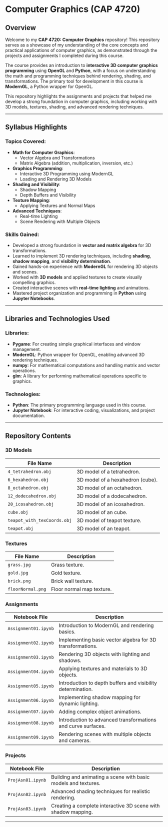 # Computer Graphics (CAP 4720)

## Overview

Welcome to my **CAP 4720: Computer Graphics** repository! This repository serves as a showcase of my understanding of the core concepts and practical applications of computer graphics, as demonstrated through the projects and assignments I completed during this course. 

The course provides an introduction to **interactive 3D computer graphics programming** using **OpenGL** and **Python**, with a focus on understanding the math and programming techniques behind rendering, shading, and transformations. The primary tool for development in this course is **ModernGL**, a Python wrapper for OpenGL.

This repository highlights the assignments and projects that helped me develop a strong foundation in computer graphics, including working with 3D models, textures, shading, and advanced rendering techniques.

---

## Syllabus Highlights

### Topics Covered:
- **Math for Computer Graphics**:
  - Vector Algebra and Transformations
  - Matrix Algebra (addition, multiplication, inversion, etc.)
- **Graphics Programming**:
  - Interactive 3D Programming using ModernGL
  - Loading and Rendering 3D Models
- **Shading and Visibility**:
  - Shadow Mapping
  - Depth Buffers and Visibility
- **Texture Mapping**:
  - Applying Textures and Normal Maps
- **Advanced Techniques**:
  - Real-time Lighting
  - Scene Rendering with Multiple Objects

### Skills Gained:
- Developed a strong foundation in **vector and matrix algebra** for 3D transformations.
- Learned to implement 3D rendering techniques, including **shading**, **shadow mapping**, and **visibility determination**.
- Gained hands-on experience with **ModernGL** for rendering 3D objects and scenes.
- Worked with **3D models** and applied textures to create visually compelling graphics.
- Created interactive scenes with **real-time lighting** and animations.
- Mastered project organization and programming in **Python** using **Jupyter Notebooks**.

---

## Libraries and Technologies Used

### Libraries:
- **Pygame**: For creating simple graphical interfaces and window management.
- **ModernGL**: Python wrapper for OpenGL, enabling advanced 3D rendering techniques.
- **numpy**: For mathematical computations and handling matrix and vector operations.
- **glm**: A library for performing mathematical operations specific to graphics.

### Technologies:
- **Python**: The primary programming language used in this course.
- **Jupyter Notebook**: For interactive coding, visualizations, and project documentation.

---

## Repository Contents

### 3D Models
| File Name                   | Description                      |
|-----------------------------|----------------------------------|
| `4_tetrahedron.obj`         | 3D model of a tetrahedron.       |
| `6_hexahedron.obj`          | 3D model of a hexahedron (cube). |
| `8_octahedron.obj`          | 3D model of an octahedron.       |
| `12_dodecahedron.obj`       | 3D model of a dodecahedron.      |
| `20_icosahedron.obj`        | 3D model of an icosahedron.      |
| `cube.obj`                  | 3D model of an cube.             |
| `teapot_with_texCoords.obj` | 3D model of teapot texture.      |
| `teapot.obj`                | 3D model of an teapot.           |

### Textures
| File Name              | Description                  |
|------------------------|------------------------------|
| `grass.jpg`            | Grass texture.              |
| `gold.jpg`             | Gold texture.               |
| `brick.png`            | Brick wall texture.         |
| `floorNormal.png`      | Floor normal map texture.    |

### Assignments
| Notebook File          | Description                                                      |
|------------------------|------------------------------------------------------------------|
| `Assignment01.ipynb`   | Introduction to ModernGL and rendering basics.                  |
| `Assignment02.ipynb`   | Implementing basic vector algebra for 3D transformations.       |
| `Assignment03.ipynb`   | Rendering 3D objects with lighting and shadows.                 |
| `Assignment04.ipynb`   | Applying textures and materials to 3D objects.                  |
| `Assignment05.ipynb`   | Introduction to depth buffers and visibility determination.     |
| `Assignment06.ipynb`   | Implementing shadow mapping for dynamic lighting.               |
| `Assignment07.ipynb`   | Adding complex object animations.                               |
| `Assignment08.ipynb`   | Introduction to advanced transformations and curve surfaces.    |
| `Assignment09.ipynb`   | Rendering scenes with multiple objects and cameras.             |

### Projects
| Notebook File          | Description                                                      |
|------------------------|------------------------------------------------------------------|
| `ProjAsn01.ipynb`      | Building and animating a scene with basic models and textures.   |
| `ProjAsn02.ipynb`      | Advanced shading techniques for realistic rendering.             |
| `ProjAsn03.ipynb`      | Creating a complete interactive 3D scene with shadow mapping.    |

---
